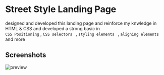 
# Street Style Landing Page

designed and developed this landing page and reinforce my knwledge in HTML & CSS and developed a strong basic in  
`CSS Positioning` ,
`CSS selectors ` ,
`styling elements ` ,
`aligning elements ` and more
## Screenshots

![preview](https://github.com/SamhithMR/landing-page/result.png.git)
